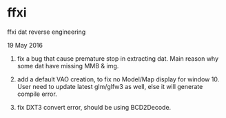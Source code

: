 # ffxi
ffxi dat reverse engineering

19 May 2016
1) fix a bug that cause premature stop in extracting dat.  Main reason why some dat have missing MMB & img.

2) add a default VAO creation, to fix no Model/Map display for window 10.  User need to update latest glm/glfw3 as well, else it will generate compile error.

3) fix DXT3 convert error, should be using BCD2Decode.
